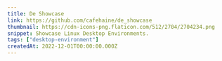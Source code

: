 ```yaml
---
title: De Showcase
link: https://github.com/cafehaine/de_showcase
thumbnail: https://cdn-icons-png.flaticon.com/512/2704/2704234.png
snippet: Showcase Linux Desktop Environments.
tags: ["desktop-environment"]
createdAt: 2022-12-01T00:00:00.000Z
---
```

